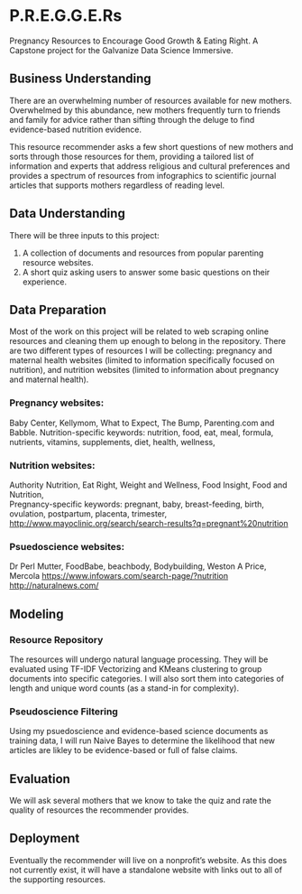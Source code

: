 # P.R.E.G.G.E.Rs
Pregnancy Resources to Encourage Good Growth & Eating Right. A Capstone project for the Galvanize Data Science Immersive.

## Business Understanding

There are an overwhelming number of resources available for new mothers. Overwhelmed by this abundance, new mothers frequently turn to friends and family for advice rather than sifting through the deluge to find evidence-based nutrition evidence.

This resource recommender asks a few short questions of new mothers and sorts through those resources for them, providing a tailored list of information and experts that address religious and cultural preferences and provides a spectrum of resources from infographics to scientific journal articles that supports mothers regardless of reading level.

## Data Understanding

There will be three inputs to this project:
1. A collection of documents and resources from popular parenting resource websites.
3. A short quiz asking users to answer some basic questions on their experience.

## Data Preparation
Most of the work on this project will be related to web scraping online resources and cleaning them up enough to belong in the repository. There are two different types of resources I will be collecting: pregnancy and maternal health websites (limited to information specifically focused on nutrition), and nutrition websites (limited to information about pregnancy and maternal health).

### Pregnancy websites:
Baby Center, Kellymom, What to Expect, The Bump, Parenting.com and Babble.
Nutrition-specific keywords: nutrition, food, eat, meal, formula, nutrients, vitamins, supplements, diet, health, wellness,

### Nutrition websites:
Authority Nutrition, Eat Right, Weight and Wellness, Food Insight, Food and Nutrition,  
Pregnancy-specific keywords: pregnant, baby, breast-feeding, birth, ovulation, postpartum, placenta, trimester,
http://www.mayoclinic.org/search/search-results?q=pregnant%20nutrition

### Psuedoscience websites:
Dr Perl Mutter, FoodBabe, beachbody, Bodybuilding, Weston A Price, Mercola
https://www.infowars.com/search-page/?nutrition
http://naturalnews.com/



## Modeling
### Resource Repository
The resources will undergo natural language processing. They will be evaluated using TF-IDF Vectorizing and KMeans clustering to group documents into specific categories. I will also sort them into categories of length and unique word counts (as a stand-in for complexity).

### Pseudoscience Filtering
Using my psuedoscience and evidence-based science documents as training data, I will run Naive Bayes to determine the likelihood that new articles are likley to be evidence-based or full of false claims.

## Evaluation
We will ask several mothers that we know to take the quiz and rate the quality of resources the recommender provides.


## Deployment
Eventually the recommender will live on a nonprofit’s website. As this does not currently exist, it will have a standalone website with links out to all of the supporting resources.
